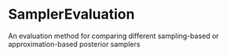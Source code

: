 # SamplerEvaluation
An evaluation method for comparing different sampling-based or approximation-based posterior samplers
